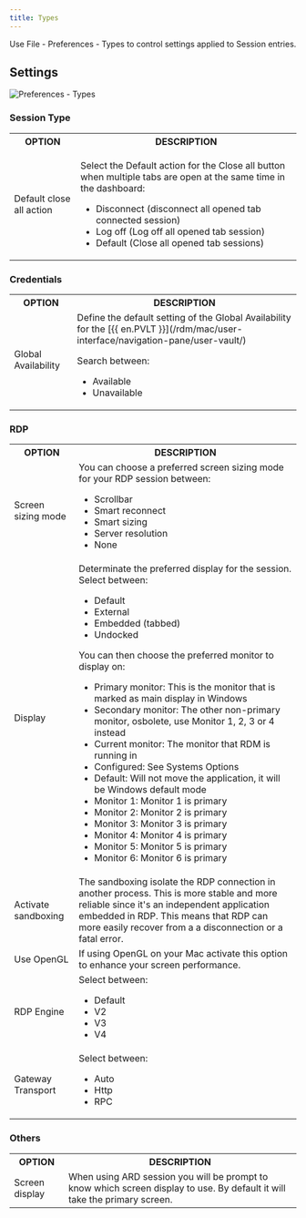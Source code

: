 ```yaml
---
title: Types
---
```

Use File - Preferences - Types to control settings applied to Session entries. 

## Settings 

![Preferences - Types](/img/en/rdm/mac/clip10319.png) 

### Session Type 

<table>
	<tr>
		<th>
OPTION 
		</th>
		<th>
DESCRIPTION 
		</th>
	</tr>
	<tr>
		<td>
Default close all action 
		</td>
		<td>

Select the Default action for the Close all button when multiple tabs are open at the same time in the dashboard: 

* Disconnect (disconnect all opened tab connected session) 
* Log off (Log off all opened tab session) 
* Default (Close all opened tab sessions) 
		</td>
	</tr>
</table>

### Credentials 

<table>
	<tr>
		<th>
OPTION 
		</th>
		<th>
DESCRIPTION 
		</th>
	</tr>
	<tr>
		<td>
Global Availability 
		</td>
		<td>
Define the default setting of the Global Availability for the [{{ en.PVLT }}](/rdm/mac/user-interface/navigation-pane/user-vault/)  

Search between: 

* Available 
* Unavailable 
		</td>
	</tr>
</table>

### RDP 

<table>
	<tr>
		<th>
OPTION 
		</th>
		<th>
DESCRIPTION 
		</th>
	</tr>
	<tr>
		<td>
Screen sizing mode 
		</td>
		<td>
You can choose a preferred screen sizing mode for your RDP session between:  

* Scrollbar 
* Smart reconnect 
* Smart sizing 
* Server resolution 
* None 
		</td>
	</tr>
	<tr>
		<td>
Display 
		</td>
		<td>
Determinate the preferred display for the session. Select between:  

* Default 
* External 
* Embedded (tabbed) 
* Undocked 

You can then choose the preferred monitor to display on:  

* Primary monitor: This is the monitor that is marked as main display in Windows 
* Secondary monitor: The other non-primary monitor, osbolete, use Monitor 1, 2, 3 or 4 instead 
* Current monitor: The monitor that RDM is running in 
* Configured: See Systems Options 
* Default: Will not move the application, it will be Windows default mode 
* Monitor 1: Monitor 1 is primary 
* Monitor 2: Monitor 2 is primary 
* Monitor 3: Monitor 3 is primary 
* Monitor 4: Monitor 4 is primary 
* Monitor 5: Monitor 5 is primary 
* Monitor 6: Monitor 6 is primary 
		</td>
	</tr>
	<tr>
		<td>
Activate sandboxing 
		</td>
		<td>
The sandboxing isolate the RDP connection in another process. This is more stable and more reliable since it&apos;s an independent application embedded in RDP. This means that RDP can more easily recover from a a disconnection or a fatal error. 
		</td>
	</tr>
	<tr>
		<td>
Use OpenGL 
		</td>
		<td>
If using OpenGL on your Mac activate this option to enhance your screen performance. 
		</td>
	</tr>
	<tr>
		<td>
RDP Engine 
		</td>
		<td>
Select between:  

* Default 
* V2 
* V3 
* V4 
		</td>
	</tr>
	<tr>
		<td>
Gateway Transport 
		</td>
		<td>
Select between:  

* Auto 
* Http 
* RPC 
		</td>
	</tr>
</table>

### Others 

<table>
	<tr>
		<th>
OPTION 
		</th>
		<th>
DESCRIPTION 
		</th>
	</tr>
	<tr>
		<td>
Screen display 
		</td>
		<td>
When using ARD session you will be prompt to know which screen display to use. By default it will take the primary screen. 
		</td>
	</tr>
</table>


